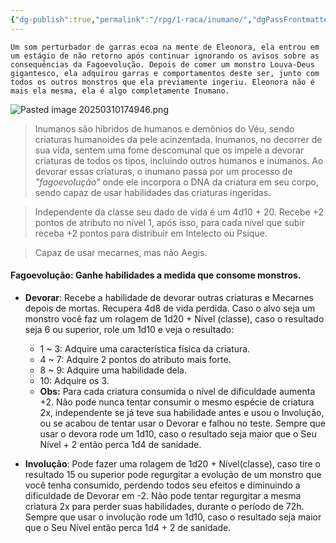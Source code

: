 ```yaml
---
{"dg-publish":true,"permalink":"/rpg/1-raca/inumano/","dgPassFrontmatter":true}
---
```



```
Um som perturbador de garras ecoa na mente de Eleonora, ela entrou em um estágio de não retorno após continuar ignorando os avisos sobre as consequências da Fagoevolução. Depois de comer um monstro Louva-Deus gigantesco, ela adquirou garras e comportamentos deste ser, junto com todos os outros monstros que ela previamente ingeriu. Eleonora não é mais ela mesma, ela é algo completamente Inumano. 
```
![Pasted image 20250310174946.png](/img/user/Images/Misc/Pasted%20image%2020250310174946.png)


>Inumanos são híbridos de humanos e demônios do Véu, sendo criaturas humanoides da pele acinzentada. Inumanos, no decorrer de sua vida, sentem uma fome descomunal que os impele a devorar criaturas de todos os tipos, incluindo outros humanos e inumanos. Ao devorar essas criaturas, o inumano passa por um processo de *"fagoevolução"* onde ele incorpora o DNA da criatura em seu corpo, sendo capaz de usar habilidades das criaturas ingeridas. 

> Independente da classe seu dado de vida é um 4d10 + 20. Recebe +2 pontos de atributo no nível 1, após isso, para cada nível que subir receba +2 pontos para distribuir em Intelecto ou Psique.

>Capaz de usar mecarnes, mas não Aegis.

#### **Fagoevolução**: Ganhe habilidades a medida que consome monstros. 

- **Devorar**: Recebe a habilidade de devorar outras criaturas e Mecarnes depois de mortas. Recupera 4d8 de vida perdida. Caso o alvo seja um monstro você faz um rolagem de 1d20 + Nível (classe), caso o resultado seja 6 ou superior, role um 1d10 e veja o resultado:
	- 1 ~ 3: Adquire uma característica física da criatura.
	- 4 ~ 7: Adquire 2 pontos do atributo mais forte.
	- 8 ~ 9: Adquire uma habilidade dela.
	- 10: Adquire os 3.
	- **Obs:** Para cada criatura consumida o nível de dificuldade aumenta +2. Não pode nunca tentar consumir o mesmo espécie de criatura 2x, independente se já teve sua habilidade antes e usou o Involução, ou se acabou de tentar usar o Devorar e falhou no teste. Sempre que usar o devora rode um 1d10, caso o resultado seja maior que o Seu Nível + 2 então perca 1d4 de sanidade.
	
- **Involução**: Pode fazer uma rolagem de 1d20 + Nível(classe), caso tire o resultado 15 ou superior pode regurgitar a evolução de um monstro que você tenha consumido, perdendo todos seu efeitos e diminuindo a dificuldade de Devorar em -2. Não pode tentar regurgitar a mesma criatura 2x para perder suas habilidades, durante o período de 72h. Sempre que usar o involução rode um 1d10, caso o resultado seja maior que o Seu Nível então perca 1d4 + 2 de sanidade.
